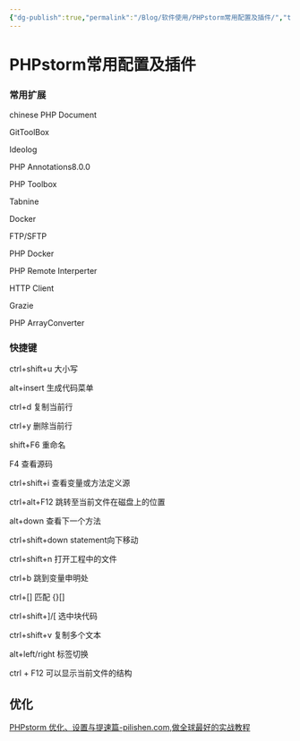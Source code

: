 ```yaml
---
{"dg-publish":true,"permalink":"/Blog/软件使用/PHPstorm常用配置及插件/","title":"PHPstorm常用配置及插件","tags":["IT/PHPStorm"],"noteIcon":"1"}
---
```


# PHPstorm常用配置及插件
### 常用扩展

chinese PHP Document

GitToolBox

Ideolog

PHP Annotations8.0.0

PHP Toolbox

Tabnine

Docker

FTP/SFTP

PHP Docker

PHP Remote Interperter

HTTP Client

Grazie

PHP ArrayConverter

### 快捷键

ctrl+shift+u 大小写

alt+insert 生成代码菜单

ctrl+d 复制当前行

ctrl+y 删除当前行

shift+F6 重命名

F4 查看源码

ctrl+shift+i 查看变量或方法定义源

ctrl+alt+F12 跳转至当前文件在磁盘上的位置

alt+down 查看下一个方法

ctrl+shift+down statement向下移动

ctrl+shift+n 打开工程中的文件

ctrl+b 跳到变量申明处

ctrl+[] 匹配 {}[]

ctrl+shift+]/[ 选中块代码

ctrl+shift+v 复制多个文本

alt+left/right 标签切换

ctrl + F12 可以显示当前文件的结构

## 优化
[PHPstorm 优化、设置与提速篇-pilishen.com,做全球最好的实战教程](https://www.pilishen.com/posts/lets-optimize-phpstorm)



